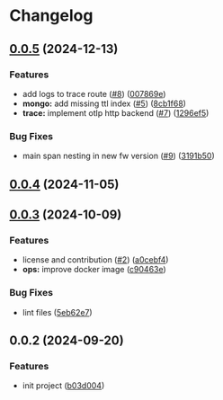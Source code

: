 # Changelog

## [0.0.5](https://github.com/i-am-bee/bee-observe/compare/v0.0.4...v0.0.5) (2024-12-13)


### Features

* add logs to trace route ([#8](https://github.com/i-am-bee/bee-observe/issues/8)) ([007869e](https://github.com/i-am-bee/bee-observe/commit/007869e9e835c9c329af6b848c81876eafcdcac1))
* **mongo:** add missing ttl index ([#5](https://github.com/i-am-bee/bee-observe/issues/5)) ([8cb1f68](https://github.com/i-am-bee/bee-observe/commit/8cb1f6864c13b94e0d1a61c6d528e522beeae535))
* **trace:** implement otlp http backend ([#7](https://github.com/i-am-bee/bee-observe/issues/7)) ([1296ef5](https://github.com/i-am-bee/bee-observe/commit/1296ef5302990b962e3a161e910318f0aa48c0e2))


### Bug Fixes

* main span nesting in new fw version ([#9](https://github.com/i-am-bee/bee-observe/issues/9)) ([3191b50](https://github.com/i-am-bee/bee-observe/commit/3191b50157042ebc114370f6d9c785518c8db561))

## [0.0.4](https://github.com/i-am-bee/bee-observe/compare/v0.0.3...v0.0.4) (2024-11-05)

## [0.0.3](https://github.com/i-am-bee/bee-observe/compare/v0.0.2...v0.0.3) (2024-10-09)

### Features

- license and contribution ([#2](https://github.com/i-am-bee/bee-observe/issues/2)) ([a0cebf4](https://github.com/i-am-bee/bee-observe/commit/a0cebf4f475164312ba232fb6d89bc6d3bd55f40))
- **ops:** improve docker image ([c90463e](https://github.com/i-am-bee/bee-observe/commit/c90463e7f3e31441071df17c4113d80158230dac))

### Bug Fixes

- lint files ([5eb62e7](https://github.com/i-am-bee/bee-observe/commit/5eb62e7049f1c02e32d917d79e564e58d90cf049))

## 0.0.2 (2024-09-20)

### Features

- init project ([b03d004](https://github.com/i-am-bee/bee-observe/commit/b03d004fc9b38ec1412f841485140f2a7258b831))
